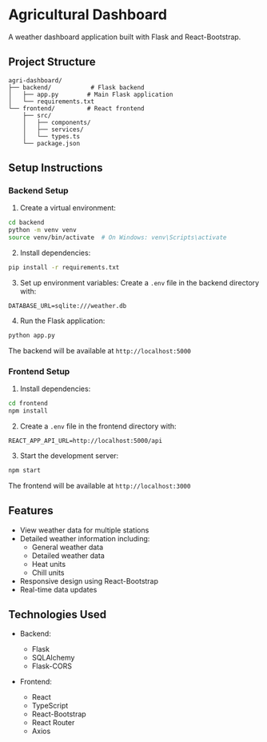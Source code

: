 # Agricultural Dashboard

A weather dashboard application built with Flask and React-Bootstrap.

## Project Structure

```
agri-dashboard/
├── backend/           # Flask backend
│   ├── app.py        # Main Flask application
│   └── requirements.txt
└── frontend/         # React frontend
    ├── src/
    │   ├── components/
    │   ├── services/
    │   └── types.ts
    └── package.json
```

## Setup Instructions

### Backend Setup

1. Create a virtual environment:
```bash
cd backend
python -m venv venv
source venv/bin/activate  # On Windows: venv\Scripts\activate
```

2. Install dependencies:
```bash
pip install -r requirements.txt
```

3. Set up environment variables:
Create a `.env` file in the backend directory with:
```
DATABASE_URL=sqlite:///weather.db
```

4. Run the Flask application:
```bash
python app.py
```

The backend will be available at `http://localhost:5000`

### Frontend Setup

1. Install dependencies:
```bash
cd frontend
npm install
```

2. Create a `.env` file in the frontend directory with:
```
REACT_APP_API_URL=http://localhost:5000/api
```

3. Start the development server:
```bash
npm start
```

The frontend will be available at `http://localhost:3000`

## Features

- View weather data for multiple stations
- Detailed weather information including:
  - General weather data
  - Detailed weather data
  - Heat units
  - Chill units
- Responsive design using React-Bootstrap
- Real-time data updates

## Technologies Used

- Backend:
  - Flask
  - SQLAlchemy
  - Flask-CORS

- Frontend:
  - React
  - TypeScript
  - React-Bootstrap
  - React Router
  - Axios 